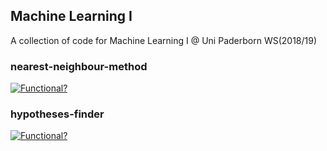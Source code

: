 ## Machine Learning I
A collection of code for Machine Learning I @ Uni Paderborn WS(2018/19)

### nearest-neighbour-method
[![Functional?](https://img.shields.io/badge/Functional%3F-yes-green.svg)](https://shields.io/)

### hypotheses-finder
[![Functional?](https://img.shields.io/badge/Functional%3F-no-red.svg)](https://shields.io/)